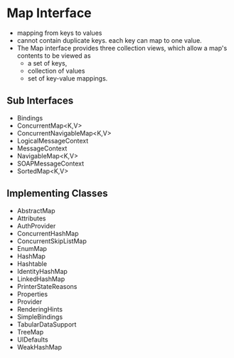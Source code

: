 # Map Interface

- mapping from keys to values
- cannot contain duplicate keys.  each key can map to one value.
- The Map interface provides three collection views, which allow a map's contents to be viewed as
    -  a set of keys, 
    - collection of values
    -  set of key-value mappings.

## Sub Interfaces
- Bindings
- ConcurrentMap<K,V>
- ConcurrentNavigableMap<K,V>
- LogicalMessageContext
- MessageContext
- NavigableMap<K,V>
- SOAPMessageContext
- SortedMap<K,V>

## Implementing Classes
- AbstractMap
- Attributes
- AuthProvider
- ConcurrentHashMap
- ConcurrentSkipListMap
- EnumMap
- HashMap
- Hashtable
- IdentityHashMap
- LinkedHashMap
- PrinterStateReasons
- Properties
- Provider
- RenderingHints
- SimpleBindings
- TabularDataSupport
- TreeMap
- UIDefaults
- WeakHashMap


